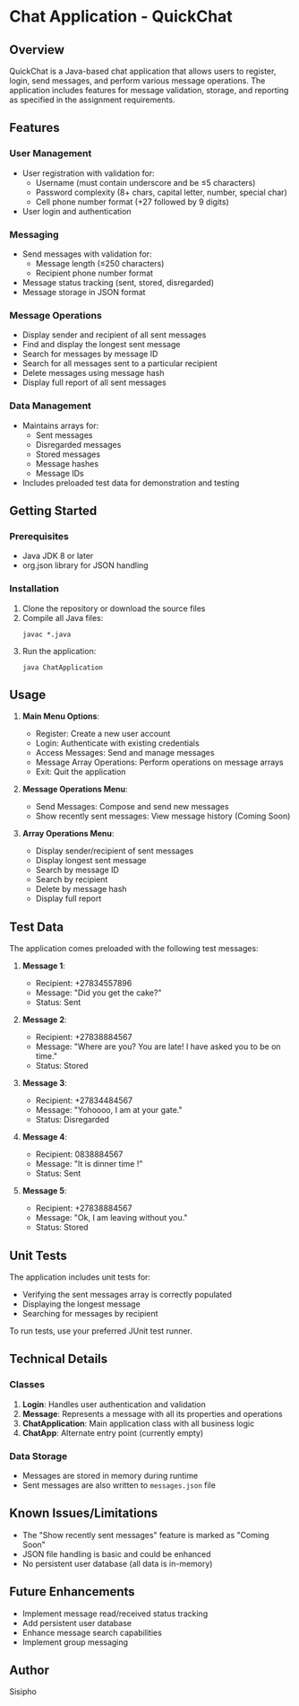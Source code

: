 # Chat Application - QuickChat

## Overview

QuickChat is a Java-based chat application that allows users to register, login, send messages, and perform various message operations. The application includes features for message validation, storage, and reporting as specified in the assignment requirements.

## Features

### User Management
- User registration with validation for:
  - Username (must contain underscore and be ≤5 characters)
  - Password complexity (8+ chars, capital letter, number, special char)
  - Cell phone number format (+27 followed by 9 digits)
- User login and authentication

### Messaging
- Send messages with validation for:
  - Message length (≤250 characters)
  - Recipient phone number format
- Message status tracking (sent, stored, disregarded)
- Message storage in JSON format

### Message Operations
- Display sender and recipient of all sent messages
- Find and display the longest sent message
- Search for messages by message ID
- Search for all messages sent to a particular recipient
- Delete messages using message hash
- Display full report of all sent messages

### Data Management
- Maintains arrays for:
  - Sent messages
  - Disregarded messages
  - Stored messages
  - Message hashes
  - Message IDs
- Includes preloaded test data for demonstration and testing

## Getting Started

### Prerequisites
- Java JDK 8 or later
- org.json library for JSON handling

### Installation
1. Clone the repository or download the source files
2. Compile all Java files:
   ```
   javac *.java
   ```
3. Run the application:
   ```
   java ChatApplication
   ```

## Usage

1. **Main Menu Options**:
   - Register: Create a new user account
   - Login: Authenticate with existing credentials
   - Access Messages: Send and manage messages
   - Message Array Operations: Perform operations on message arrays
   - Exit: Quit the application

2. **Message Operations Menu**:
   - Send Messages: Compose and send new messages
   - Show recently sent messages: View message history (Coming Soon)

3. **Array Operations Menu**:
   - Display sender/recipient of sent messages
   - Display longest sent message
   - Search by message ID
   - Search by recipient
   - Delete by message hash
   - Display full report

## Test Data

The application comes preloaded with the following test messages:

1. **Message 1**:
   - Recipient: +27834557896
   - Message: "Did you get the cake?"
   - Status: Sent

2. **Message 2**:
   - Recipient: +27838884567
   - Message: "Where are you? You are late! I have asked you to be on time."
   - Status: Stored

3. **Message 3**:
   - Recipient: +27834484567
   - Message: "Yohoooo, I am at your gate."
   - Status: Disregarded

4. **Message 4**:
   - Recipient: 0838884567
   - Message: "It is dinner time !"
   - Status: Sent

5. **Message 5**:
   - Recipient: +27838884567
   - Message: "Ok, I am leaving without you."
   - Status: Stored

## Unit Tests

The application includes unit tests for:
- Verifying the sent messages array is correctly populated
- Displaying the longest message
- Searching for messages by recipient

To run tests, use your preferred JUnit test runner.

## Technical Details

### Classes
1. **Login**: Handles user authentication and validation
2. **Message**: Represents a message with all its properties and operations
3. **ChatApplication**: Main application class with all business logic
4. **ChatApp**: Alternate entry point (currently empty)

### Data Storage
- Messages are stored in memory during runtime
- Sent messages are also written to `messages.json` file

## Known Issues/Limitations
- The "Show recently sent messages" feature is marked as "Coming Soon"
- JSON file handling is basic and could be enhanced
- No persistent user database (all data is in-memory)

## Future Enhancements
- Implement message read/received status tracking
- Add persistent user database
- Enhance message search capabilities
- Implement group messaging

## Author

Sisipho
